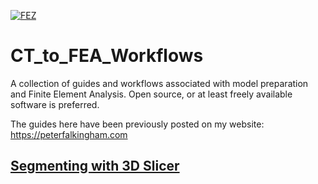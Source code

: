 [![FEZ](https://img.shields.io/badge/FEZ-contributor-brightgreen)](https://github.com/FEZ-Finite-Element-Zurich)

# CT_to_FEA_Workflows
A collection of guides and workflows associated with model preparation and Finite Element Analysis.  Open source, or at least freely available software is preferred.

The guides here have been previously posted on my website: https://peterfalkingham.com 

## [Segmenting with 3D Slicer](https://github.com/pfalkingham/CT_to_FEA_Workflows/blob/main/Segmenting_with_Slicer.md)

